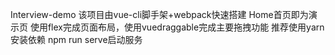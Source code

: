 Interview-demo
该项目由vue-cli脚手架+webpack快速搭建
Home首页即为演示页
使用flex完成页面布局，使用vuedraggable完成主要拖拽功能
推荐使用yarn安装依赖
npm run serve启动服务
